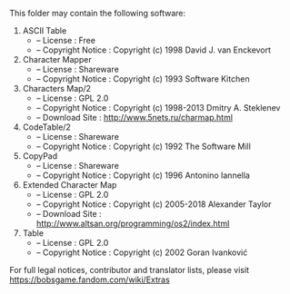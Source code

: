 ﻿This folder may contain the following software:

1. ASCII Table
   - – License : Free
   - – Copyright Notice : Copyright (c) 1998 David J. van Enckevort
2. Character Mapper
   - – License : Shareware
   - – Copyright Notice : Copyright (c) 1993 Software Kitchen
3. Characters Map/2
   - – License : GPL 2.0
   - – Copyright Notice : Copyright (c) 1998-2013 Dmitry A. Steklenev
   - – Download Site : http://www.5nets.ru/charmap.html
4. CodeTable/2
   - – License : Shareware
   - – Copyright Notice : Copyright (c) 1992 The Software Mill
5. CopyPad
   - – License : Shareware
   - – Copyright Notice : Copyright (c) 1996 Antonino Iannella
6. Extended Character Map
   - – License : GPL 2.0
   - – Copyright Notice : Copyright (c) 2005-2018 Alexander Taylor
   - – Download Site : http://www.altsan.org/programming/os2/index.html
7. Table
   - – License : GPL 2.0
   - – Copyright Notice : Copyright (c) 2002 Goran Ivanković

For full legal notices, contributor and translator lists, please visit https://bobsgame.fandom.com/wiki/Extras
